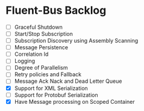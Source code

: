 # Fluent-Bus Backlog #

* [ ] Graceful Shutdown
* [ ] Start/Stop Subscription
* [ ] Subscription Discovery using Assembly Scanning
* [ ] Message Persistence
* [ ] Correlation Id
* [ ] Logging
* [ ] Degree of Parallelism
* [ ] Retry policies and Fallback
* [ ] Message Ack Nack and Dead Letter Queue
* [X] Support for XML Serialization
* [ ] Support for Protobuf Serialization
* [X] Have Message processing on Scoped Container